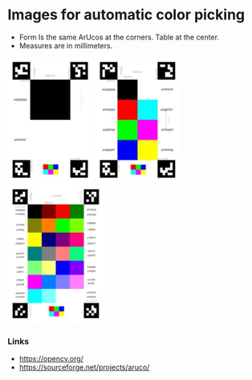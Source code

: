 # Images for automatic color picking 

- Form Is the same ArUcos at the corners. Table at the center.
- Measures are in millimeters.

![img](2/cc-2-thumb.jpg) 
![img](8/cc-8-thumb.jpg) 
![img](27/cc-27-thumb.jpg) 


### Links
 - https://opencv.org/
 - https://sourceforge.net/projects/aruco/
